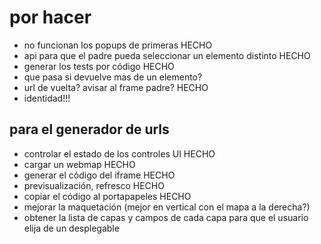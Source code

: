 # por hacer

- no funcionan los popups de primeras								HECHO
- api para que el padre pueda seleccionar un elemento distinto		HECHO
- generar los tests por código										HECHO
- que pasa si devuelve mas de un elemento?
- url de vuelta? avisar al frame padre?								HECHO
- identidad!!!

## para el generador de urls

- controlar el estado de los controles UI									HECHO
- cargar un webmap															HECHO
- generar el código del iframe 												HECHO
- previsualización, refresco												HECHO
- copiar el código al portapapeles											HECHO
- mejorar la maquetación (mejor en vertical con el mapa a la derecha?)
- obtener la lista de capas y campos de cada capa para que el usuario elija de un desplegable
